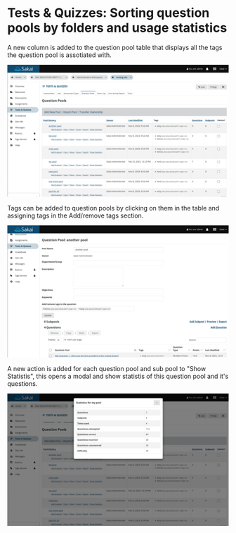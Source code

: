 # Tests & Quizzes: Sorting question pools by folders and usage statistics

A new column is added to the question pool table that displays all the tags the question pool is assotiated
with.

![Question pool table view](screenshots/qp-table.png)

Tags can be added to question pools by clicking on them in the table and assigning tags in the Add/remove
tags section.

![Question pool table view](screenshots/qp-tags.png)

A new action is added for each question pool and sub pool to "Show Statistis", this opens a modal and
show statistis of this question pool and it's questions.

![Statistics modal](screenshots/qp-statistics.png)

